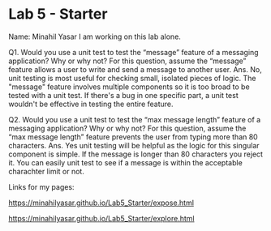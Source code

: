 # Lab 5 - Starter
Name: Minahil Yasar
I am working on this lab alone.

Q1. Would you use a unit test to test the “message” feature of a messaging application? Why or why not? For this question, assume the “message” feature allows a user to write and send a message to another user.
Ans. No, unit testing is most useful for checking small, isolated pieces of logic. The "message" feature involves multiple components so it is too broad to be tested with a unit test. If there's a bug in one specific part, a unit test wouldn't be effective in testing the entire feature.

Q2. Would you use a unit test to test the “max message length” feature of a messaging application? Why or why not? For this question, assume the “max message length” feature prevents the user from typing more than 80 characters.
Ans. Yes unit testing will be helpful as the logic for this singular component is simple. If the message is longer than 80 characters you reject it. You can easily unit test to see if a message is within the acceptable charachter limit or not. 

Links for my pages:

https://minahilyasar.github.io/Lab5_Starter/expose.html

https://minahilyasar.github.io/Lab5_Starter/explore.html
